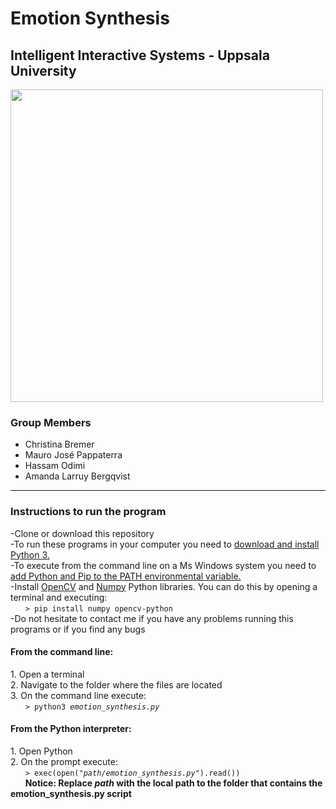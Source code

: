 <h1>Emotion Synthesis</h1>
<h2>Intelligent Interactive Systems - Uppsala University</h2>

<img src="https://i.imgur.com/vaEwpcK.png" width=500px>

<h3>Group Members</h3>
<ul>
    <li>Christina Bremer</li>
    <li>Mauro José Pappaterra</li>
    <li>Hassam Odimi</li>
    <li>Amanda Larruy Bergqvist</li>
</ul>

<hr>
<h3 id="help">Instructions to run the program</h3>
-Clone or download this repository<br>
-To run these programs in your computer you need to <a href="https://www.python.org/downloads/">download and install Python 3.</a><br>
-To execute from the command line on a Ms Windows system you need to <a href="https://docs.python.org/2/using/windows.html">add Python and Pip to the PATH environmental variable.</a><br>
-Install <a href="https://opencv.org/">OpenCV</a> and <a href="http://www.numpy.org/">Numpy</a> Python libraries. You can do this by opening a terminal and executing: <br>
&nbsp &nbsp &nbsp <code>> pip install numpy opencv-python </code> <br>
-Do not hesitate to contact me if you have any problems running this programs or if you find any bugs

<h4>From the command line:</h4>
1. Open a terminal <br>
2. Navigate to the folder where the files are located <br>
3. On the command line execute: <br>
&nbsp &nbsp &nbsp <code>> python3 <i>emotion_synthesis.py</i> </code> <br>

<h4>From the Python interpreter:</h4>
1. Open Python <br>
2. On the prompt execute: <br>
&nbsp &nbsp &nbsp <code>> exec(open("<i>path</i>/<i>emotion_synthesis.py</i>").read())</code> <br>
&nbsp &nbsp &nbsp <b>Notice: Replace <i>path</i> with the local path to the folder that contains the emotion_synthesis.py script</b> <br>
<br>